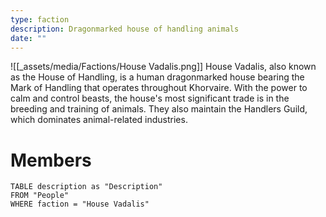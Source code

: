 ```yaml
---
type: faction
description: Dragonmarked house of handling animals
date: ""
---
```

![[_assets/media/Factions/House Vadalis.png]]
House Vadalis, also known as the House of Handling, is a human dragonmarked house bearing the Mark of Handling that operates throughout Khorvaire. With the power to calm and control beasts, the house's most significant trade is in the breeding and training of animals. They also maintain the Handlers Guild, which dominates animal-related industries.
# Members

```dataview
TABLE description as "Description"
FROM "People"
WHERE faction = "House Vadalis"
```

